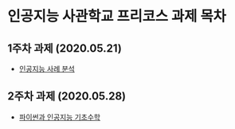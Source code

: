 # 인공지능 사관학교 프리코스 과제 목차

## 1주차 과제 (2020.05.21)
* [인공지능 사례 분석](https://github.com/ch-seungyeon/artificial_intelligence/blob/master/Ch1.ipynb)

## 2주차 과제 (2020.05.28)
* [파이썬과 인공지능 기초수학](https://github.com/ch-seungyeon/artificial_intelligence/blob/master/2%EC%A3%BC%EC%B0%A8_%EA%B3%BC%EC%A0%9C.ipynb)
